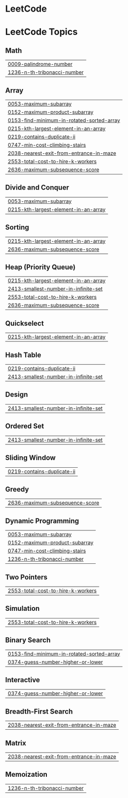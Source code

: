# LeetCode
<!---LeetCode Topics Start-->
# LeetCode Topics
## Math
|  |
| ------- |
| [0009-palindrome-number](https://github.com/AryanShriva/LeetCode/tree/master/0009-palindrome-number) |
| [1236-n-th-tribonacci-number](https://github.com/AryanShriva/LeetCode/tree/master/1236-n-th-tribonacci-number) |
## Array
|  |
| ------- |
| [0053-maximum-subarray](https://github.com/AryanShriva/LeetCode/tree/master/0053-maximum-subarray) |
| [0152-maximum-product-subarray](https://github.com/AryanShriva/LeetCode/tree/master/0152-maximum-product-subarray) |
| [0153-find-minimum-in-rotated-sorted-array](https://github.com/AryanShriva/LeetCode/tree/master/0153-find-minimum-in-rotated-sorted-array) |
| [0215-kth-largest-element-in-an-array](https://github.com/AryanShriva/LeetCode/tree/master/0215-kth-largest-element-in-an-array) |
| [0219-contains-duplicate-ii](https://github.com/AryanShriva/LeetCode/tree/master/0219-contains-duplicate-ii) |
| [0747-min-cost-climbing-stairs](https://github.com/AryanShriva/LeetCode/tree/master/0747-min-cost-climbing-stairs) |
| [2038-nearest-exit-from-entrance-in-maze](https://github.com/AryanShriva/LeetCode/tree/master/2038-nearest-exit-from-entrance-in-maze) |
| [2553-total-cost-to-hire-k-workers](https://github.com/AryanShriva/LeetCode/tree/master/2553-total-cost-to-hire-k-workers) |
| [2636-maximum-subsequence-score](https://github.com/AryanShriva/LeetCode/tree/master/2636-maximum-subsequence-score) |
## Divide and Conquer
|  |
| ------- |
| [0053-maximum-subarray](https://github.com/AryanShriva/LeetCode/tree/master/0053-maximum-subarray) |
| [0215-kth-largest-element-in-an-array](https://github.com/AryanShriva/LeetCode/tree/master/0215-kth-largest-element-in-an-array) |
## Sorting
|  |
| ------- |
| [0215-kth-largest-element-in-an-array](https://github.com/AryanShriva/LeetCode/tree/master/0215-kth-largest-element-in-an-array) |
| [2636-maximum-subsequence-score](https://github.com/AryanShriva/LeetCode/tree/master/2636-maximum-subsequence-score) |
## Heap (Priority Queue)
|  |
| ------- |
| [0215-kth-largest-element-in-an-array](https://github.com/AryanShriva/LeetCode/tree/master/0215-kth-largest-element-in-an-array) |
| [2413-smallest-number-in-infinite-set](https://github.com/AryanShriva/LeetCode/tree/master/2413-smallest-number-in-infinite-set) |
| [2553-total-cost-to-hire-k-workers](https://github.com/AryanShriva/LeetCode/tree/master/2553-total-cost-to-hire-k-workers) |
| [2636-maximum-subsequence-score](https://github.com/AryanShriva/LeetCode/tree/master/2636-maximum-subsequence-score) |
## Quickselect
|  |
| ------- |
| [0215-kth-largest-element-in-an-array](https://github.com/AryanShriva/LeetCode/tree/master/0215-kth-largest-element-in-an-array) |
## Hash Table
|  |
| ------- |
| [0219-contains-duplicate-ii](https://github.com/AryanShriva/LeetCode/tree/master/0219-contains-duplicate-ii) |
| [2413-smallest-number-in-infinite-set](https://github.com/AryanShriva/LeetCode/tree/master/2413-smallest-number-in-infinite-set) |
## Design
|  |
| ------- |
| [2413-smallest-number-in-infinite-set](https://github.com/AryanShriva/LeetCode/tree/master/2413-smallest-number-in-infinite-set) |
## Ordered Set
|  |
| ------- |
| [2413-smallest-number-in-infinite-set](https://github.com/AryanShriva/LeetCode/tree/master/2413-smallest-number-in-infinite-set) |
## Sliding Window
|  |
| ------- |
| [0219-contains-duplicate-ii](https://github.com/AryanShriva/LeetCode/tree/master/0219-contains-duplicate-ii) |
## Greedy
|  |
| ------- |
| [2636-maximum-subsequence-score](https://github.com/AryanShriva/LeetCode/tree/master/2636-maximum-subsequence-score) |
## Dynamic Programming
|  |
| ------- |
| [0053-maximum-subarray](https://github.com/AryanShriva/LeetCode/tree/master/0053-maximum-subarray) |
| [0152-maximum-product-subarray](https://github.com/AryanShriva/LeetCode/tree/master/0152-maximum-product-subarray) |
| [0747-min-cost-climbing-stairs](https://github.com/AryanShriva/LeetCode/tree/master/0747-min-cost-climbing-stairs) |
| [1236-n-th-tribonacci-number](https://github.com/AryanShriva/LeetCode/tree/master/1236-n-th-tribonacci-number) |
## Two Pointers
|  |
| ------- |
| [2553-total-cost-to-hire-k-workers](https://github.com/AryanShriva/LeetCode/tree/master/2553-total-cost-to-hire-k-workers) |
## Simulation
|  |
| ------- |
| [2553-total-cost-to-hire-k-workers](https://github.com/AryanShriva/LeetCode/tree/master/2553-total-cost-to-hire-k-workers) |
## Binary Search
|  |
| ------- |
| [0153-find-minimum-in-rotated-sorted-array](https://github.com/AryanShriva/LeetCode/tree/master/0153-find-minimum-in-rotated-sorted-array) |
| [0374-guess-number-higher-or-lower](https://github.com/AryanShriva/LeetCode/tree/master/0374-guess-number-higher-or-lower) |
## Interactive
|  |
| ------- |
| [0374-guess-number-higher-or-lower](https://github.com/AryanShriva/LeetCode/tree/master/0374-guess-number-higher-or-lower) |
## Breadth-First Search
|  |
| ------- |
| [2038-nearest-exit-from-entrance-in-maze](https://github.com/AryanShriva/LeetCode/tree/master/2038-nearest-exit-from-entrance-in-maze) |
## Matrix
|  |
| ------- |
| [2038-nearest-exit-from-entrance-in-maze](https://github.com/AryanShriva/LeetCode/tree/master/2038-nearest-exit-from-entrance-in-maze) |
## Memoization
|  |
| ------- |
| [1236-n-th-tribonacci-number](https://github.com/AryanShriva/LeetCode/tree/master/1236-n-th-tribonacci-number) |
<!---LeetCode Topics End-->